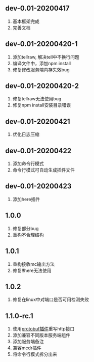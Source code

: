 ## dev-0.01-20200417
1. 基本框架完成
2. 完善文档

## dev-0.01-20200420-1
1. 添加tellraw, 解决tell中不换行问题
2. 编译文件中，添加npm install
3. 修复修改服务端内存失效bug

## dev-0.01-20200420-2
1. 修复tellraw无法使用bug
2. 修复npm install安装目录错误

## dev-0.01-20200421
1. 优化日志压缩

## dev-0.01-20200422
1. 添加命令行模式
2. 命令行模式可自动生成插件文件

## dev-0.01-20200423
1. 添加here插件

## 1.0.0
1. 修复部分bug
2. 重构不合理结构

## 1.0.1
1. 重构接收mc输出方法
2. 修复!!here无法使用

## 1.0.2
1. 修复在linux中对端口是否可用检测失败

## 1.1.0-rc.1
1. 使用[protobuf插件](https://github.com/lightbrotherV/gin-protobuf)重写http接口
2. 添加兼容不同版本服务端组件
3. 添加服务端备注
4. 兼容mcdr插件
5. 将命令行模式拆分出来
